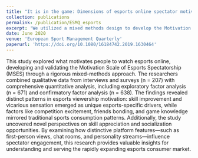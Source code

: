 ```yaml
---
title: "It is in the game: Dimensions of esports online spectator motivation and development of a scale"
collection: publications
permalink: /publication/ESMQ_esports
excerpt: 'We utilized a mixed methods design to develop the Motivation Scale for Esports Spectatorship (MSES). The findings revealed unique motivational factors specific to esports viewing—skill improvement and vicarious sensation—alongside traditional viewing factors like competition excitement and social bonding. By examining platform-specific features such as first-person views and chat interaction, this study provides stakeholders with a validated framework for understanding and enhancing viewer engagement in the expanding esports market.'
date: June 2020
venue: 'European Sport Management Quarterly'
paperurl: 'https://doi.org/10.1080/16184742.2019.1630464'
---
```


This study explored what motivates people to watch esports online, developing and validating the Motivation Scale of Esports Spectatorship (MSES) through a rigorous mixed-methods approach. The researchers combined qualitative data from interviews and surveys (n = 207) with comprehensive quantitative analysis, including exploratory factor analysis (n = 671) and confirmatory factor analysis (n = 638). The findings revealed distinct patterns in esports viewership motivation: skill improvement and vicarious sensation emerged as unique esports-specific drivers, while factors like competition excitement, friends bonding, and game knowledge mirrored traditional sports consumption patterns. Additionally, the study uncovered novel perspectives on skill appreciation and socialization opportunities. By examining how distinctive platform features—such as first-person views, chat rooms, and personality streams—influence spectator engagement, this research provides valuable insights for understanding and serving the rapidly expanding esports consumer market.
